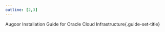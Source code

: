 ```yaml
---
outline: [2,3]
---
```


Augoor Installation Guide for Oracle Cloud Infrastructure{.guide-set-title}

<!--@include: ../parts/configuration.md-->